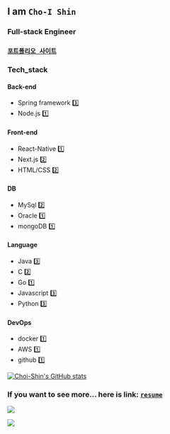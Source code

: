 ## I am `Cho-I Shin`

### Full-stack Engineer
### [`포트폴리오 사이트`](https://choi-devspace.kro.kr/)

### Tech_stack
#### Back-end

- Spring framework 3️⃣
- Node.js 1️⃣

#### Front-end

- React-Native 1️⃣
- Next.js 2️⃣
- HTML/CSS 2️⃣

#### DB

- MySql 2️⃣
- Oracle 1️⃣
- mongoDB 1️⃣

#### Language

- Java 3️⃣
- C 2️⃣
- Go 1️⃣
- Javascript 3️⃣
- Python 3️⃣

#### DevOps

- docker 1️⃣
- AWS 1️⃣
- github 1️⃣

[![Choi-Shin's GitHub stats](https://github-readme-stats.vercel.app/api?username=choi-shin)](https://github.com/anuraghazra/github-readme-stats)

### If you want to see more... here is link: [`resume`](https://www.notion.so/choi-shin/9765258ba23f4f2399c58f417d3599d8?pvs=4)

<a href="https://hits.seeyoufarm.com"/><img src="https://hits.seeyoufarm.com/api/count/incr/badge.svg?url=https://github.com/Choi-Shin/"/></a>

<img src="https://backend.codecrafters.io/progress/shell/4ea578d6-fb4f-4d30-a3fc-3b63767e3082"/>
<!--
**738/738** is a ✨ _special_ ✨ repository because its `README.md` (this file) appears on your GitHub profile.

Here are some ideas to get you started:

- 🔭 I’m currently working on ...
- 🌱 I’m currently learning ...
- 👯 I’m looking to collaborate on ...
- 🤔 I’m looking for help with ...
- 💬 Ask me about ...
- 📫 How to reach me: ...
- 😄 Pronouns: ...
- ⚡ Fun fact: ...
-->

